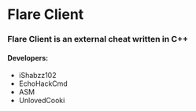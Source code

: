 # Flare Client
### Flare Client is an external cheat written in C++

#### Developers:

+ iShabzz102
+ EchoHackCmd
+ ASM
+ UnlovedCooki
